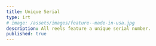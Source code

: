 ```yaml
---
title: Unique Serial
type: irt
# image: /assets/images/feature--made-in-usa.jpg
description: All reels feature a unique serial number.
published: true
---
```


